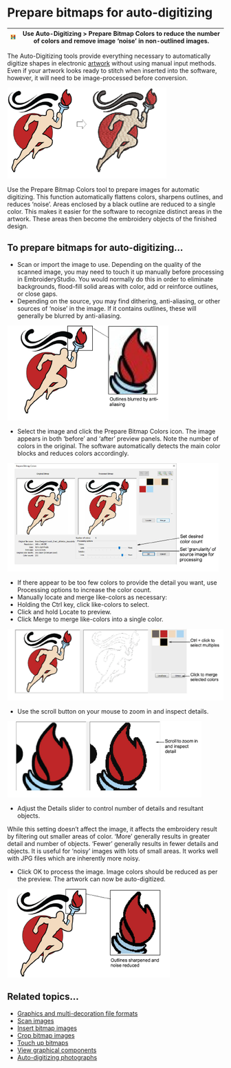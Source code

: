 # Prepare bitmaps for auto-digitizing

| ![BitmapPreparation.png](assets/BitmapPreparation.png) | Use Auto-Digitizing > Prepare Bitmap Colors to reduce the number of colors and remove image ‘noise’ in non-outlined images. |
| ------------------------------------------------------ | --------------------------------------------------------------------------------------------------------------------------- |

The Auto-Digitizing tools provide everything necessary to automatically digitize shapes in electronic [artwork](../../glossary/glossary) without using manual input methods. Even if your artwork looks ready to stitch when inserted into the software, however, it will need to be image-processed before conversion.

![bitmaps00086.png](assets/bitmaps00086.png)

Use the Prepare Bitmap Colors tool to prepare images for automatic digitizing. This function automatically flattens colors, sharpens outlines, and reduces ‘noise’. Areas enclosed by a black outline are reduced to a single color. This makes it easier for the software to recognize distinct areas in the artwork. These areas then become the embroidery objects of the finished design.

## To prepare bitmaps for auto-digitizing...

- Scan or import the image to use. Depending on the quality of the scanned image, you may need to touch it up manually before processing in EmbroideryStudio. You would normally do this in order to eliminate backgrounds, flood-fill solid areas with color, add or reinforce outlines, or close gaps.
- Depending on the source, you may find dithering, anti-aliasing, or other sources of ‘noise’ in the image. If it contains outlines, these will generally be blurred by anti-aliasing.

![bitmaps00089.png](assets/bitmaps00089.png)

- Select the image and click the Prepare Bitmap Colors icon. The image appears in both ‘before’ and ‘after’ preview panels. Note the number of colors in the original. The software automatically detects the main color blocks and reduces colors accordingly.

![PrepareBitmapColors.png](assets/PrepareBitmapColors.png)

- If there appear to be too few colors to provide the detail you want, use Processing options to increase the color count.
- Manually locate and merge like-colors as necessary:
- Holding the Ctrl key, click like-colors to select.
- Click and hold Locate to preview.
- Click Merge to merge like-colors into a single color.

![PrepareBitmapColors-2.png](assets/PrepareBitmapColors-2.png)

- Use the scroll button on your mouse to zoom in and inspect details.

![PrepareBitmapColors-3.png](assets/PrepareBitmapColors-3.png)

- Adjust the Details slider to control number of details and resultant objects.

While this setting doesn’t affect the image, it affects the embroidery result by filtering out smaller areas of color. ‘More’ generally results in greater detail and number of objects. ‘Fewer’ generally results in fewer details and objects. It is useful for ‘noisy’ images with lots of small areas. It works well with JPG files which are inherently more noisy.

- Click OK to process the image. Image colors should be reduced as per the preview. The artwork can now be auto-digitized.

![bitmaps00098.png](assets/bitmaps00098.png)

## Related topics...

- [Graphics and multi-decoration file formats](../../Management/formats/Graphics_and_multi-decoration_file_formats)
- [Scan images](Scan_images)
- [Insert bitmap images](Insert_bitmap_images)
- [Crop bitmap images](Crop_bitmap_images)
- [Touch up bitmaps](Touch_up_bitmaps)
- [View graphical components](../../Basics/view/View_graphical_components)
- [Auto-digitizing photographs](../automatic/Auto-digitizing_photographs)
